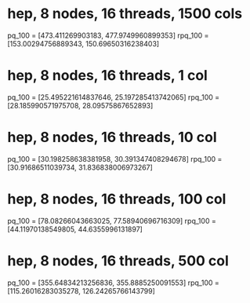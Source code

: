 # hep, 8 nodes, 16 threads, 1500 cols
pq_100 =  [473.411269903183, 477.9749960899353]
rpq_100 =  [153.00294756889343, 150.69650316238403]

# hep, 8 nodes, 16 threads, 1 col
pq_100 =  [25.495221614837646, 25.197285413742065]
rpq_100 =  [28.185990571975708, 28.09575867652893]

# hep, 8 nodes, 16 threads, 10 col
pq_100 =  [30.198258638381958, 30.391347408294678]
rpq_100 = [30.91686511039734, 31.836838006973267]

# hep, 8 nodes, 16 threads, 100 col
pq_100 =  [78.08266043663025, 77.58940696716309]
rpq_100 =  [44.11970138549805, 44.6355996131897]

# hep, 8 nodes, 16 threads, 500 col
pq_100 = [355.64834213256836, 355.8885250091553]
rpq_100 = [115.26016283035278, 126.24265766143799]
